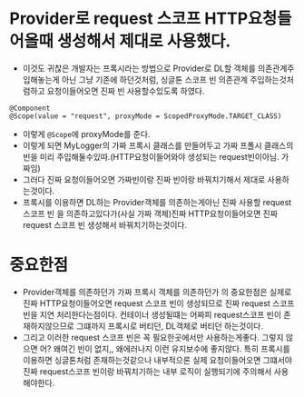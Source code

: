 # Provider로 request 스코프 HTTP요청들어올때 생성해서 제대로 사용했다.

- 이것도 귀찮은 개발자는 프록시라는 방법으로 Provider로 DL할 객체를 의존관계주입해놓는게 아닌 그냥 기존에 하던것처럼, 싱글톤 스코프 빈 의존관계 주입하는것처럼하고 요청이들어오면 진짜 빈 사용할수있도록 하였다.

```
@Component
@Scope(value = "request", proxyMode = ScopedProxyMode.TARGET_CLASS)
```

- 이렇게 `@Scope`에 proxyMode를 준다.
- 이렇게 되면 MyLogger의 가짜 프록시 클래스를 만들어두고 가짜 프폴시 클래스의 빈을 미리 주입해둘수있따.(HTTP요청이들어와야 생성되는 request빈이아님. 가짜임)
- 그러다 진짜 요청이들어오면 가짜빈이랑 진짜 빈이랑 바꿔치기해서 제대로 사용하는것이다.
- 프록시를 이용하면 DL하는 Provider객체를 의존하는게아닌 진짜 사용할 request 스코프 빈 을 의존하고있다가(사실 가짜 객체)진짜 HTTP요청이들어오면 진짜 request 스코프 빈 생성해서 바꿔치기하는것이다.

# 중요한점

- Provider객체를 의존하던가 가짜 프록시 객체를 의존하던가 의 중요한점은 실제로 진짜 HTTP요청이들어오면 request 스코프 빈이 생성되므로 진짜 request 스코프 빈을 지연 처리한다는점이다. 컨테이너 생성될떄는 어짜피 request스코프 빈이 존재하지않으므로 그떄까지 프록시로 버티던, DL객체로 버티던 하는것이다.
- 그리고 이러한 request 스코프 빈은 꼭 필요한곳에서만 사용하는게좋다. 그렇지 않으면 어? 왜여긴 빈이 없지,, 왜에러나지 이런 유지보수에 좋지않다. 특히 프록시를 이용하면 싱글톤처럼 존재하는것같으나 내부적으론 실제 요청이들어오면 그떄서야 진짜 request스코프 빈이랑 바꿔치기하는 내부 로직이 실행되기에 주의해서 사용해야한다.
